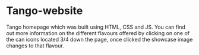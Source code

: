 # Tango-website

Tango homepage which was built using HTML, CSS and JS. You can find out more information on the different flavours offered by clicking on one of the can icons located 3/4 down the page, once clicked the showcase image changes to that flavour.
